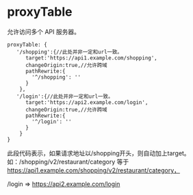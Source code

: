 
# proxyTable

允许访问多个 API 服务器。

```
proxyTable: {
   '/shopping':{//此处并非一定和url一致。
      target:'https://api1.example.com/shopping',
      changeOrigin:true,//允许跨域
      pathRewrite:{
        '^/shopping': ''
      }
    },
   '/login':{//此处并非一定和url一致。
      target:'https://api2.example.com/login',
      changeOrigin:true,//允许跨域
      pathRewrite:{
        '^/login': ''
      }
    }
}
```

此段代码表示，如果请求地址以/shopping开头，则自动加上target。
如：/shopping/v2/restaurant/category  等于
https://api1.example.com/shopping/v2/restaurant/category，

/login => https://api2.example.com/login
